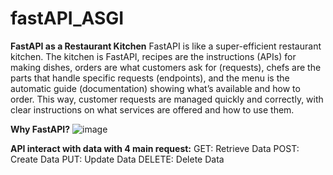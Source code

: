 # fastAPI_ASGI

**FastAPI as a Restaurant Kitchen**
FastAPI is like a super-efficient restaurant kitchen. The kitchen is FastAPI, recipes are the instructions (APIs) for making dishes, orders are what customers ask for (requests), chefs are the parts that handle specific requests (endpoints), and the menu is the automatic guide (documentation) showing what’s available and how to order. This way, customer requests are managed quickly and correctly, with clear instructions on what services are offered and how to use them.

**Why FastAPI?**
![image](https://github.com/user-attachments/assets/951106dc-fb2f-4152-b629-31604740c0a5)

**API interact with data with 4 main request:**
GET: Retrieve Data
POST: Create Data
PUT: Update Data
DELETE: Delete Data

